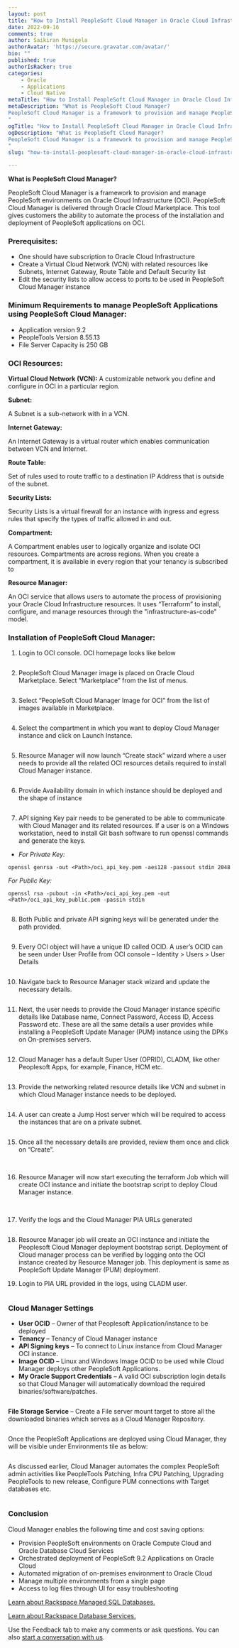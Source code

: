 ```yaml
---
layout: post
title: "How to Install PeopleSoft Cloud Manager in Oracle Cloud Infrastructure (OCI)"
date: 2022-09-16
comments: true
author: Saikiran Munigela
authorAvatar: 'https://secure.gravatar.com/avatar/'
bio: ""
published: true
authorIsRacker: true
categories:
    - Oracle
    - Applications
    - Cloud Native
metaTitle: "How to Install PeopleSoft Cloud Manager in Oracle Cloud Infrastructure (OCI)"
metaDescription: "What is PeopleSoft Cloud Manager?
PeopleSoft Cloud Manager is a framework to provision and manage PeopleSoft environments on Oracle Cloud Infrastructure (OCI). PeopleSoft Cloud Manager is delivered through Oracle Cloud Marketplace.  This tool gives customers the ability to automate the process of the installation and deployment of PeopleSoft applications on OCI.
"
ogTitle: "How to Install PeopleSoft Cloud Manager in Oracle Cloud Infrastructure (OCI)"
ogDescription: "What is PeopleSoft Cloud Manager?
PeopleSoft Cloud Manager is a framework to provision and manage PeopleSoft environments on Oracle Cloud Infrastructure (OCI). PeopleSoft Cloud Manager is delivered through Oracle Cloud Marketplace.  This tool gives customers the ability to automate the process of the installation and deployment of PeopleSoft applications on OCI.
"
slug: "how-to-install-peoplesoft-cloud-manager-in-oracle-cloud-infrastructure-oci"

---
```


**What is PeopleSoft Cloud Manager?**

PeopleSoft Cloud Manager is a framework to provision and manage PeopleSoft environments on Oracle Cloud Infrastructure (OCI). PeopleSoft Cloud Manager is delivered through Oracle Cloud Marketplace.  This tool gives customers the ability to automate the process of the installation and deployment of PeopleSoft applications on OCI.

<!--more-->

### Prerequisites:
-	One should have subscription to Oracle Cloud Infrastructure
-	Create a Virtual Cloud Network (VCN) with related resources like Subnets, Internet Gateway, Route Table and Default Security list
-	Edit the security lists to allow access to ports to be used in PeopleSoft Cloud Manager instance

### Minimum Requirements to manage PeopleSoft Applications using PeopleSoft Cloud Manager:

-	Application version 9.2
-	PeopleTools Version 8.55.13
-	File Server Capacity is 250 GB

### OCI Resources:

**Virtual Cloud Network (VCN):**
A customizable network you define and configure in OCI in a particular region.

**Subnet:**

A Subnet is a sub-network with in a VCN.

**Internet Gateway:**

An Internet Gateway is a virtual router which enables communication between VCN and Internet.

**Route Table:**

Set of rules used to route traffic to a destination IP Address that is outside of the subnet.

**Security Lists:**

Security Lists is a virtual firewall for an instance with ingress and egress rules that specify the types of traffic allowed in and out.

**Compartment:**

A Compartment enables user to logically organize and isolate OCI resources. Compartments are across regions. When you create a compartment, it is available in every region that your tenancy is subscribed to

**Resource Manager:**

An OCI service that allows users to automate the process of provisioning your Oracle Cloud Infrastructure resources. It uses “Terraform” to install, configure, and manage resources through the "infrastructure-as-code" model. 


### Installation of PeopleSoft Cloud Manager:

1.	Login to OCI console. OCI homepage looks like below

<img src=Picture1.png title="" alt="">

2.	PeopleSoft Cloud Manager image is placed on Oracle Cloud Marketplace. Select “Marketplace” from the list of menus.

<img src=Picture2.png title="" alt="">

3.	Select “PeopleSoft Cloud Manager Image for OCI” from the list of images available in Marketplace.

<img src=Picture3.png title="" alt="">

4.	Select the compartment in which you want to deploy Cloud Manager instance and click on Launch Instance.

<img src=Picture4.png title="" alt="">

5.	Resource Manager will now launch “Create stack” wizard where a user needs to provide all the related OCI resources details required to install Cloud Manager instance.

<img src=Picture5.png title="" alt="">

6.	Provide Availability domain in which instance should be deployed and the shape of instance

<img src=Picture6.png title="" alt="">


7.	API signing Key pair needs to be generated to be able to communicate with Cloud Manager and its related resources. If a user is on a Windows workstation, need to install Git bash software to run openssl commands and generate the keys.

- *For Private Key:*

`openssl genrsa -out <Path>/oci_api_key.pem -aes128 -passout stdin 2048`

*For Public Key:*

`openssl rsa -pubout -in <Path>/oci_api_key.pem -out <Path>/oci_api_key_public.pem -passin stdin`

<img src=Picture7.png title="" alt="">

8.	Both Public and private API signing keys will be generated under the path provided. 

<img src=Picture8.png title="" alt="">

9.	Every OCI object will have a unique ID called OCID. A user’s OCID can be seen under User Profile from OCI console – Identity > Users > User Details

<img src=Picture9.png title="" alt="">

10.	Navigate back to Resource Manager stack wizard and update the necessary details.

<img src=Picture10.png title="" alt="">

11.	Next, the user needs to provide the Cloud Manager instance specific details like Database name, Connect Password, Access ID, Access Password etc. These are all the same details a user provides while installing a PeopleSoft Update Manager (PUM) instance using the DPKs on On-premises servers.

<img src=Picture11.png title="" alt="">

12.	Cloud Manager has a default Super User (OPRID), CLADM, like other Peoplesoft Apps, for example, Finance, HCM etc. 

<img src=Picture12.png title="" alt="">

13.	Provide the networking related resource details like VCN and subnet in which Cloud Manager instance needs to be deployed.

<img src=Picture13.png title="" alt="">

14.	A user can create a Jump Host server which will be required to access the instances that are on a private subnet.

<img src=Picture14.png title="" alt="">

15.	Once all the necessary details are provided, review them once and click on “Create”. 

<img src=Picture15.png title="" alt="">
<img src=Picturea.png title="" alt="">
<img src=Picture17.png title="" alt="">
<img src=Picture18.png title="" alt="">
<img src=Pictureb.png title="" alt="">

16.	Resource Manager will now start executing the terraform Job which will create OCI instance and initiate the bootstrap script to deploy Cloud Manager instance.

<img src=Picture19.png title="" alt="">

<img src=Picture20.png title="" alt="">




17.	Verify the logs and the Cloud Manager PIA URLs generated 

<img src=Picture21.png title="" alt="">


18.	Resource Manager job will create an OCI instance and initiate the Peoplesoft Cloud Manager deployment bootstrap script. Deployment of Cloud manager process can be verified by logging onto the OCI instance created by Resource Manager job. This deployment is same as PeopleSoft Update Manager (PUM) deployment.


19.	Login to PIA URL provided in the logs, using CLADM user.

<img src=Picture22.png title="" alt="">

### Cloud Manager Settings 

- **User OCID** – Owner of that Peoplesoft Application/instance to be deployed
- **Tenancy** – Tenancy of Cloud Manager instance
- **API Signing keys** – To connect to Linux instance from Cloud Manager OCI instance.
- **Image OCID** – Linux and Windows Image OCID to be used while Cloud Manager deploys other PeopleSoft Applications.
- **My Oracle Support Credentials** – A valid OCI subscription login details so that Cloud Manager will automatically download the required binaries/software/patches. 

<img src=Picture23.png title="" alt="">

**File Storage Service** – Create a File server mount target to store all the downloaded binaries which serves as a Cloud Manager Repository.

<img src=Picture24.png title="" alt="">

Once the PeopleSoft Applications are deployed using Cloud Manager, they will be visible under Environments tile as below:

<img src=Picture25.png title="" alt="">

As discussed earlier, Cloud Manager automates the complex PeopleSoft admin activities like PeopleTools Patching, Infra CPU Patching, Upgrading PeopleTools to new release, Configure PUM connections with Target databases etc.

<img src=Picture26.png title="" alt="">


### Conclusion

Cloud Manager enables the following time and cost saving options:
- 	Provision PeopleSoft environments on Oracle Compute Cloud and Oracle Database Cloud Services
- 	Orchestrated deployment of PeopleSoft 9.2 Applications on Oracle Cloud
- 	Automated migration of on-premises environment to Oracle Cloud
- 	Manage multiple environments from a single page
- 	Access to log files through UI for easy troubleshooting



<a class="cta purple" id="cta" href="https://www.rackspace.com/data/managed-sql">Learn about Rackspace Managed SQL Databases.</a>

<a class="cta purple" id="cta" href="https://www.rackspace.com/data/databases"> Learn about Rackspace Database Services.</a>

Use the Feedback tab to make any comments or ask questions. You can also
[start a conversation with us](https://www.rackspace.com/contact).
